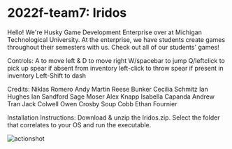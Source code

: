 # 2022f-team7: Iridos

Hello! We're Husky Game Development Enterprise over at Michigan Technological University. At the enterprise, we have students create games throughout their semesters with us. Check out all of our students' games!

Controls:
A to move left & D to move right
W/spacebar to jump
Q/leftclick to pick up spear if absent from inventory
left-click to throw spear if present in inventory
Left-Shift to dash

Credits:
Niklas Romero
Andy Martin
Reese Bunker
Cecilia Schmitz
Ian Hughes
Ian Sandford
Sage Moser
Alex Knapp
Isabella Capanda
Andrew Tran
Jack Colwell
Owen Crosby
Soup Cobb
Ethan Fournier

Installation Instructions:
Download & unzip the Iridos.zip. Select the folder that correlates to your OS and run the executable.

![actionshot](https://user-images.githubusercontent.com/97367615/206595019-f7194226-baae-4ba8-84de-6394a0856fe7.png)
